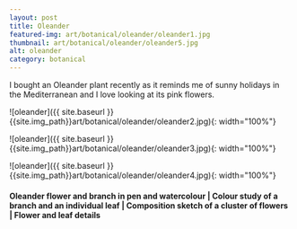 ```yaml
---
layout: post
title: Oleander
featured-img: art/botanical/oleander/oleander1.jpg
thumbnail: art/botanical/oleander/oleander5.jpg
alt: oleander
category: botanical
---
```


I bought an Oleander plant recently as it reminds me of sunny holidays in the Mediterranean and I love looking at its pink flowers.

![oleander]({{ site.baseurl }}{{site.img_path}}art/botanical/oleander/oleander2.jpg){: width="100%"}

![oleander]({{ site.baseurl }}{{site.img_path}}art/botanical/oleander/oleander3.jpg){: width="100%"}

![oleander]({{ site.baseurl }}{{site.img_path}}art/botanical/oleander/oleander4.jpg){: width="100%"}

#### Oleander flower and branch in pen and watercolour | Colour study of a branch and an individual leaf | Composition sketch of a cluster of flowers | Flower and leaf details
